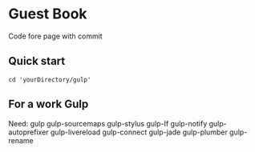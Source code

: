 Guest Book
==========

Code fore page with commit

Quick start
-----------

    cd 'yourDirectory/gulp'

For a work Gulp
---------------

Need:
    gulp
    gulp-sourcemaps
    gulp-stylus
    gulp-If
    gulp-notify
    gulp-autoprefixer
    gulp-livereload
    gulp-connect
    gulp-jade
    gulp-plumber
    gulp-rename
